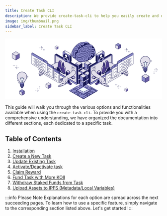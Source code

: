 ```yaml
---
title: Create Task CLI
description: We provide create-task-cli to help you easily create and deploy your task.
image: img/thumbnail.png
sidebar_label: Create Task CLI
---
```


![Banner](../../img/Create%20Task%20CLI.svg)


This guide will walk you through the various options and functionalities available when using the `create-task-cli`. To provide you with a comprehensive understanding, we have organized the documentation into different sections, each dedicated to a specific task.

## Table of Contents

1. [Installation](/develop/command-line-tool/create-task-cli/install)
2. [Create a New Task](/develop/command-line-tool/create-task-cli/create-task)
3. [Update Existing Task](/develop/command-line-tool/create-task-cli/update-task)
4. [Activate/Deactivate task](./activate-task)
5. [Claim Reward](#claim-reward)
6. [Fund Task with More KOII](./fund-task)
7. [Withdraw Staked Funds from Task](#withdraw-staked-funds-from-task)
8. [Upload Assets to IPFS (Metadata/Local Variables)](#upload-assets-to-ipfs-metadatalocal-vars)


:::info Please Note
Explanations for each option are spread across the next succeeding pages. To learn how to use a specific feature, simply navigate to the corresponding section listed above. Let's get started!
:::